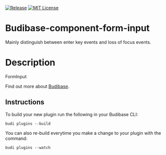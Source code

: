 [![Release](https://github.com/Simoon-F/budibase-component-form-input/actions/workflows/release.yml/badge.svg?branch=master)](https://github.com/Simoon-F/budibase-component-form-input/actions/workflows/release.yml)
[![MIT License](https://img.shields.io/npm/l/react-native-tab-view.svg?style=flat-square)](https://github.com/Simoon-F/budibase-component-form-input/blob/master/LICENSE)

# Budibase-component-form-input
Mainly distinguish between enter key events and loss of focus events.

# Description
FormInput

Find out more about [Budibase](https://github.com/Budibase/budibase).

## Instructions

To build your new  plugin run the following in your Budibase CLI:
```
budi plugins --build
```

You can also re-build everytime you make a change to your plugin with the command:
```
budi plugins --watch
```

